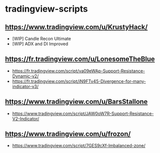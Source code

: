 # tradingview-scripts

## https://www.tradingview.com/u/KrustyHack/

* [WIP] Candle Recon Ultimate
* [WIP] ADX and DI Improved

## https://fr.tradingview.com/u/LonesomeTheBlue

* https://fr.tradingview.com/script/va09eWAp-Support-Resistance-Dynamic-v2/
* https://fr.tradingview.com/script/iN9FTv45-Divergence-for-many-indicator-v3/

## https://www.tradingview.com/u/BarsStallone

* https://www.tradingview.com/script/JAW0oW7R-Support-Resistance-V2-Indicator/

## https://www.tradingview.com/u/frozon/

* https://www.tradingview.com/script/7GES9cXf-Imbalanced-zone/
